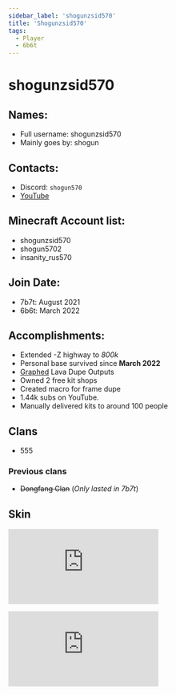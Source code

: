 ```yaml
---
sidebar_label: 'shogunzsid570'
title: 'Shogunzsid570'
tags:
  - Player
  - 6b6t
---
```


# shogunzsid570

## Names:
* Full username: shogunzsid570
* Mainly goes by: shogun

## Contacts:
* Discord: `shogun570`
* [YouTube](https://www.youtube.com/@sh0gun570/)

## Minecraft Account list:
* shogunzsid570
* shogun5702
* insanity_rus570

## Join Date:
* 7b7t: August 2021 
* 6b6t: March 2022

## Accomplishments:
- Extended -Z highway to _800k_
- Personal base survived since **March 2022**
- [Graphed](https://www.desmos.com/calculator/ckmbou4lng) Lava Dupe Outputs
- Owned 2 free kit shops
- Created macro for frame dupe
- 1.44k subs on YouTube.
- Manually delivered kits to around 100 people

## Clans
- 555

### Previous clans
- ~~Dongfang Clan~~ (*Only lasted in 7b7t*)

## Skin
![Random eboy skin](https://tlauncher.org/skin.php?username=21253015&mode=1&update=0&)

![Skin](https://tlauncher.org/skin.php?username=21253015&mode=2&update=0&)